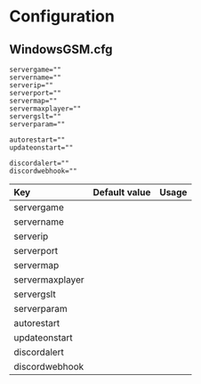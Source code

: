 # Configuration

## WindowsGSM.cfg

```text
servergame=""
servername=""
serverip=""
serverport=""
servermap=""
servermaxplayer=""
servergslt=""
serverparam=""

autorestart=""
updateonstart=""

discordalert=""
discordwebhook=""

```

| Key | Default value | Usage |
| :--- | :--- | :--- |
| servergame |  |  |
| servername |  |  |
| serverip |  |  |
| serverport |  |  |
| servermap |  |  |
| servermaxplayer |  |  |
| servergslt |  |  |
| serverparam |  |  |
| autorestart |  |  |
| updateonstart |  |  |
| discordalert |  |  |
| discordwebhook |  |  |



